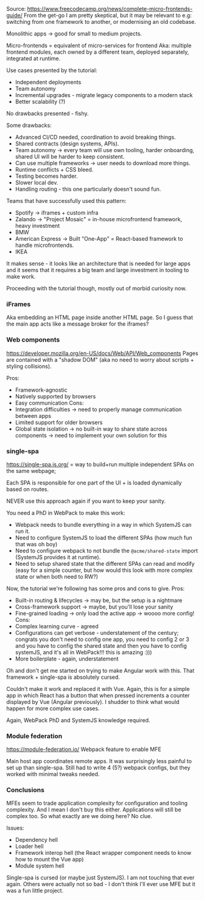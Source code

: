 Source: https://www.freecodecamp.org/news/complete-micro-frontends-guide/
From the get-go I am pretty skeptical, but it may be relevant to e.g: switching from one framework to another, or modernising an old codebase.

Monolithic apps -> good for small to medium projects.

Micro-frontends = equivalent of micro-services for frontend
Aka: multiple frontend modules, each owned by a different team, deployed separately, integrated at runtime.

Use cases presented by the tutorial:
- Independent deployments
- Team autonomy
- Incremental upgrades - migrate legacy components to a modern stack
- Better scalability (?)

No drawbacks presented - fishy.

Some drawbacks:
- Advanced CI/CD needed, coordination to avoid breaking things. 
- Shared contracts (design systems, APIs).
- Team autonomy -> every team will use own tooling, harder onboarding, shared UI will be harder to keep consistent.
- Can use multiple frameworks -> user needs to download more things.
- Runtime conflicts + CSS bleed.
- Testing becomes harder.
- Slower local dev.
- Handling routing - this one particularly doesn't sound fun.

Teams that have successfully used this pattern:
- Spotify -> iframes + custom infra
- Zalando -> "Project Mosaic"  = in-house microfrontend framework, heavy investment
- BMW 
- American Express -> Built "One-App" = React-based framework to handle microfrontends.
- IKEA

It makes sense - it looks like an architecture that is needed for large apps and it seems that it requires a big team and large investment in tooling to make work.

Proceeding with the tutorial though, mostly out of morbid curiosity now.

### iFrames
Aka embedding an HTML page inside another HTML page.
So I guess that the main app acts like a message broker for the iframes?

### Web components
https://developer.mozilla.org/en-US/docs/Web/API/Web_components
Pages are contained with a "shadow DOM" (aka no need to worry about scripts + styling collisions).

Pros:
- Framework-agnostic
- Natively supported by browsers
- Easy communication
Cons:
- Integration difficulties -> need to properly manage communication between apps
- Limited support for older browsers
- Global state isolation -> no built-in way to share state across components -> need to implement your own solution for this


### single-spa
https://single-spa.js.org/ = way to build+run multiple independent SPAs on the same webpage;

Each SPA is responsible for one part of the UI + is loaded dynamically based on routes.

NEVER use this approach again if you want to keep your sanity.

You need a PhD in WebPack to make this work:
- Webpack needs to bundle everything in a way in which SystemJS can run it.
- Need to configure SystemJS to load the different SPAs (how much fun that was oh boy)
- Need to configure webpack to not bundle the `@acme/shared-state` import (SystemJS provides it at runtime).
- Need to setup shared state that the different SPAs can read and modify (easy for a simple counter, but how would this look with more complex state or when both need to RW?)

Now, the tutorial we're following has some pros and cons to give.
Pros:
- Built-in routing & lifecycles -> may be, but the setup is a nightmare
- Cross-framework support -> maybe, but you'll lose your sanity
- Fine-grained loading -> only load the active app -> woooo more config!
Cons:
- Complex learning curve - agreed
- Configurations can get verbose - understatement of the century; congrats you don't need to config one app, you need to config 2 or 3 and you have to config the shared state and then you have to config systemJS, and it's all in WebPack!!! this is amazing :)))
- More boilerplate - again, understatement

Oh and don't get me started on trying to make Angular work with this. That framework + single-spa is absolutely cursed. 

Couldn't make it work and replaced it with Vue. Again, this is for a simple app in which React has a button that when pressed increments a counter displayed by Vue (Angular previously). I shudder to think what would happen for more complex use cases. 

Again, WebPack PhD and SystemJS knowledge required.

### Module federation
https://module-federation.io/
Webpack feature to enable MFE

Main host app coordinates remote apps.
It was surprisingly less painful to set up than single-spa.
Still had to write 4 (5?) webpack configs, but they worked with minimal tweaks needed.

### Conclusions
MFEs seem to trade application complexity for configuration and tooling complexity. 
And I mean I don't buy this either. Applications will still be complex too. So what exactly are we doing here? No clue.

Issues:
- Dependency hell
- Loader hell
- Framework interop hell (the React wrapper component needs to know how to mount the Vue app)
- Module system hell

Single-spa is cursed (or maybe just SystemJS). I am not touching that ever again.
Others were actually not so bad - I don't think I'll ever use MFE but it was a fun little project.

